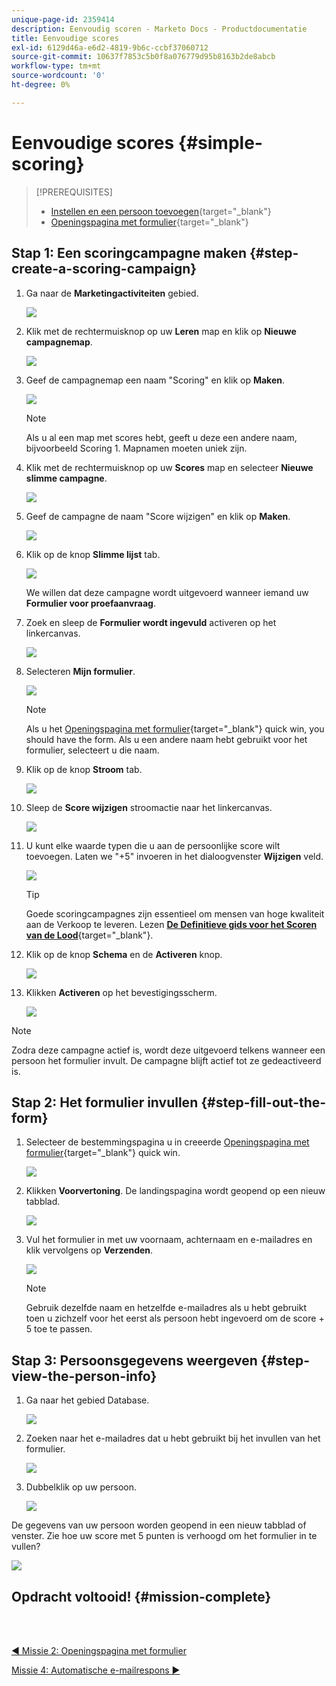 ```yaml
---
unique-page-id: 2359414
description: Eenvoudig scoren - Marketo Docs - Productdocumentatie
title: Eenvoudige scores
exl-id: 6129d46a-e6d2-4819-9b6c-ccbf37060712
source-git-commit: 10637f7853c5b0f8a076779d95b8163b2de8abcb
workflow-type: tm+mt
source-wordcount: '0'
ht-degree: 0%

---
```


# Eenvoudige scores {#simple-scoring}

>[!PREREQUISITES]
>
>* [Instellen en een persoon toevoegen](/help/marketo/getting-started/quick-wins/get-set-up-and-add-a-person.md){target=&quot;_blank&quot;}
>* [Openingspagina met formulier](/help/marketo/getting-started/quick-wins/landing-page-with-a-form.md){target=&quot;_blank&quot;}


## Stap 1: Een scoringcampagne maken {#step-create-a-scoring-campaign}

1. Ga naar de **Marketingactiviteiten** gebied.

   ![](assets/simple-scoring-1.png)

1. Klik met de rechtermuisknop op uw **Leren** map en klik op **Nieuwe campagnemap**.

   ![](assets/simple-scoring-2.png)

1. Geef de campagnemap een naam &quot;Scoring&quot; en klik op **Maken**.

   ![](assets/simple-scoring-3.png)

   >[!NOTE]
   >
   >Als u al een map met scores hebt, geeft u deze een andere naam, bijvoorbeeld Scoring 1. Mapnamen moeten uniek zijn.

1. Klik met de rechtermuisknop op uw **Scores** map en selecteer **Nieuwe slimme campagne**.

   ![](assets/simple-scoring-4.png)

1. Geef de campagne de naam &quot;Score wijzigen&quot; en klik op **Maken**.

   ![](assets/simple-scoring-5.png)

1. Klik op de knop **Slimme lijst** tab.

   ![](assets/simple-scoring-6.png)

   We willen dat deze campagne wordt uitgevoerd wanneer iemand uw **Formulier voor proefaanvraag**.

1. Zoek en sleep de **Formulier wordt ingevuld** activeren op het linkercanvas.

   ![](assets/simple-scoring-7.png)

1. Selecteren **Mijn formulier**.

   ![](assets/simple-scoring-8.png)

   >[!NOTE]
   >
   >Als u het [Openingspagina met formulier](/help/marketo/getting-started/quick-wins/landing-page-with-a-form.md){target=&quot;_blank&quot;} quick win, you should have the form. Als u een andere naam hebt gebruikt voor het formulier, selecteert u die naam.

1. Klik op de knop **Stroom** tab.

   ![](assets/simple-scoring-9.png)

1. Sleep de **Score wijzigen** stroomactie naar het linkercanvas.

   ![](assets/simple-scoring-10.png)

1. U kunt elke waarde typen die u aan de persoonlijke score wilt toevoegen. Laten we &quot;+5&quot; invoeren in het dialoogvenster **Wijzigen** veld.

   ![](assets/simple-scoring-11.png)

   >[!TIP]
   >
   >Goede scoringcampagnes zijn essentieel om mensen van hoge kwaliteit aan de Verkoop te leveren. Lezen [**De Definitieve gids voor het Scoren van de Lood**](https://www.marketo.com/definitive-guides/lead-scoring/){target=&quot;_blank&quot;}.

1. Klik op de knop **Schema** en de **Activeren** knop.

   ![](assets/simple-scoring-12.png)

1. Klikken **Activeren** op het bevestigingsscherm.

   ![](assets/simple-scoring-13.png)

>[!NOTE]
>
>Zodra deze campagne actief is, wordt deze uitgevoerd telkens wanneer een persoon het formulier invult. De campagne blijft actief tot ze gedeactiveerd is.

## Stap 2: Het formulier invullen {#step-fill-out-the-form}

1. Selecteer de bestemmingspagina u in creeerde [Openingspagina met formulier](/help/marketo/getting-started/quick-wins/landing-page-with-a-form.md){target=&quot;_blank&quot;} quick win.

   ![](assets/simple-scoring-14.png)

1. Klikken **Voorvertoning**. De landingspagina wordt geopend op een nieuw tabblad.

   ![](assets/simple-scoring-15.png)

1. Vul het formulier in met uw voornaam, achternaam en e-mailadres en klik vervolgens op **Verzenden**.

   ![](assets/simple-scoring-16.png)

   >[!NOTE]
   >
   >Gebruik dezelfde naam en hetzelfde e-mailadres als u hebt gebruikt toen u zichzelf voor het eerst als persoon hebt ingevoerd om de score + 5 toe te passen.

## Stap 3: Persoonsgegevens weergeven {#step-view-the-person-info}

1. Ga naar het gebied Database.

   ![](assets/simple-scoring-17.png)

1. Zoeken naar het e-mailadres dat u hebt gebruikt bij het invullen van het formulier.

   ![](assets/simple-scoring-18.png)

1. Dubbelklik op uw persoon.

   ![](assets/simple-scoring-19.png)

De gegevens van uw persoon worden geopend in een nieuw tabblad of venster. Zie hoe uw score met 5 punten is verhoogd om het formulier in te vullen?

![](assets/simple-scoring-20.png)

## Opdracht voltooid! {#mission-complete}

<br> 

[◄ Missie 2: Openingspagina met formulier](/help/marketo/getting-started/quick-wins/landing-page-with-a-form.md)

[Missie 4: Automatische e-mailrespons ►](/help/marketo/getting-started/quick-wins/email-auto-response.md)
